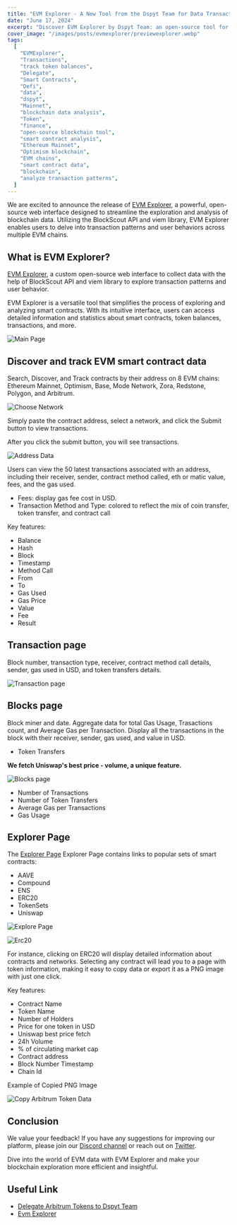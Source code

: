 ```yaml
---
title: "EVM Explorer - A New Tool from the Dspyt Team for Data Transactions"
date: "June 17, 2024"
excerpt: "Discover EVM Explorer by Dspyt Team: an open-source tool for exploring and analyzing smart contracts across multiple EVM chains. Explore now!"
cover_image: "/images/posts/evmexplorer/previewexplorer.webp"
tags:
  [
    "EVMExplorer",
    "Transactions",
    "track token balances",
    "Delegate",
    "Smart Contracts",
    "Defi",
    "data",
    "dspyt",
    "Mainnet",
    "blockchain data analysis",
    "Token",
    "finance",
    "open-source blockchain tool",
    "smart contract analysis",
    "Ethereum Mainnet",
    "Optimism blockchain",
    "EVM chains",
    "smart contract data",
    "blockchain",
    "analyze transaction patterns",
  ]
---
```


We are excited to announce the release of [EVM Explorer](https://evmexplorer.com/), a powerful, open-source web interface designed to streamline the exploration and analysis of blockchain data. Utilizing the BlockScout API and viem library, EVM Explorer enables users to delve into transaction patterns and user behaviors across multiple EVM chains.

## What is EVM Explorer?

[EVM Explorer](https://evmexplorer.com/), a custom open-source web interface to collect data with the help of BlockScout API and viem library to explore transaction patterns and user behavior.

EVM Explorer is a versatile tool that simplifies the process of exploring and analyzing smart contracts. With its intuitive interface, users can access detailed information and statistics about smart contracts, token balances, transactions, and more.

![Main Page](images/posts/evmexplorer/mainpageevm.webp)

## Discover and track EVM smart contract data

Search, Discover, and Track contracts by their address on 8 EVM chains: Ethereum Mainnet, Optimism, Base, Mode Network, Zora, Redstone, Polygon, and Arbitrum.

![Choose Network](images/posts/evmexplorer/choosenetwork.webp)

Simply paste the contract address, select a network, and click the Submit button to view transactions.

After you click the submit button, you will see transactions.

![Address Data](images/posts/evmexplorer/addressdata.webp)

Users can view the 50 latest transactions associated with an address, including their receiver, sender, contract method called, eth or matic value, fees, and the gas used.

- Fees: display gas fee cost in USD.
- Transaction Method and Type: colored to reflect the mix of coin transfer, token transfer, and contract call

Key features:

- Balance
- Hash
- Block
- Timestamp
- Method Call
- From
- To
- Gas Used
- Gas Price
- Value
- Fee
- Result

## Transaction page

Block number, transaction type, receiver, contract method call details, sender, gas used in USD, and token transfers details.

![Transaction page](images/posts/evmexplorer/transactionpage.webp)

## Blocks page

Block miner and date. Aggregate data for total Gas Usage, Trasactions count, and Average Gas per Transaction. Display all the transactions in the block with their receiver, sender, gas used, and value in USD.

- Token Transfers

**We fetch Uniswap's best price - volume, a unique feature.**

![Blocks page](images/posts/evmexplorer/blockspage.webp)

- Number of Transactions
- Number of Token Transfers
- Average Gas per Transactions
- Gas Usage

## Explorer Page

The [Explorer Page](https://evmexplorer.com/explorer) Explorer Page contains links to popular sets of smart contracts:

- AAVE
- Compound
- ENS
- ERC20
- TokenSets
- Uniswap

![Explore Page](images/posts/evmexplorer/explorepage.webp)

![Erc20](images/posts/evmexplorer/erc20data.webp)

For instance, clicking on ERC20 will display detailed information about contracts and networks. Selecting any contract will lead you to a page with token information, making it easy to copy data or export it as a PNG image with just one click.

Key features:

- Contract Name
- Token Name
- Number of Holders
- Price for one token in USD
- Uniswap best price fetch
- 24h Volume
- % of circulating market cap
- Contract address
- Block Number Timestamp
- Chain Id

Example of Copied PNG Image

![Copy Arbitrum Token Data](images/posts/evmexplorer/tokeninfo.webp)

## Conclusion

We value your feedback! If you have any suggestions for improving our platform, please join our [Discord channel](https://discord.gg/TMEZau6SQ2) or reach out on [Twitter](https://twitter.com/dspytdao).

Dive into the world of EVM data with EVM Explorer and make your blockchain exploration more efficient and insightful.

## Useful Link

- [Delegate Arbitrum Tokens to Dspyt Team](https://www.tally.xyz/profile/0x4c11ba2ed1d936d769d0cce34cbc7ea1e85182d0)
- [Evm Explorer](https://evmexplorer.com/)

